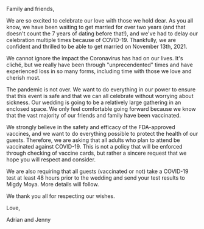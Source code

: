 Family and friends,

We are so excited to celebrate our love with those we hold dear. As you all know, we have been waiting to get married for over two years (and that doesn't count the 7 years of dating before that!), and we've had to delay our celebration multiple times because of COVID-19. Thankfully, we are confident and thrilled to be able to get married on November 13th, 2021.

We cannot ignore the impact the Coronavirus has had on our lives. It's cliché, but we really have been through "unprecendented" times and have experienced loss in so many forms, including time with those we love and cherish most.

The pandemic is not over. We want to do everything in our power to ensure that this event is safe and that we can all celebrate without worrying about sickness. Our wedding is going to be a relatively large gathering in an enclosed space. We only feel comfortable going forward because we know that the vast majority of our friends and family have been vaccinated.

We strongly believe in the safety and efficacy of the FDA-approved vaccines, and we want to do everything possible to protect the health of our guests. Therefore, we are asking that all adults who plan to attend be vaccinated against COVID-19. This is not a policy that will be enforced through checking of vaccine cards, but rather a sincere request that we hope you will respect and consider.

We are also requiring that all guests (vaccinated or not) take a COVID-19 test at least 48 hours prior to the wedding and send your test results to Migdy Moya. More details will follow.

We thank you all for respecting our wishes.

Love,

Adrian and Jenny
